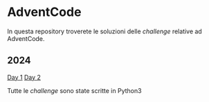 # AdventCode
In questa repository troverete le soluzioni delle *challenge* relative ad AdventCode.

## 2024
[Day 1](2024/Day1)
[Day 2](2024/Day2)

Tutte le *challenge* sono state scritte in Python3
